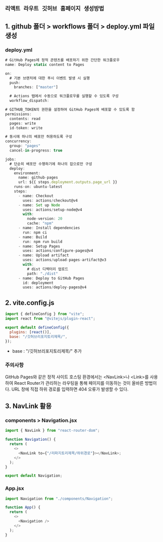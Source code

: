 ## `리액트 라우트 깃허브 홈페이지 생성방법`

## 1. github 폴더 > workflows 폴더 > deploy.yml 파일생성

### deploy.yml

```js
# GitHub Pages에 정적 콘텐츠를 배포하기 위한 간단한 워크플로우
name: Deploy static content to Pages

on:
  # 기본 브랜치에 대한 푸시 이벤트 발생 시 실행
  push:
    branches: ["master"]

  # Actions 탭에서 수동으로 워크플로우를 실행할 수 있도록 구성
  workflow_dispatch:

# GITHUB_TOKEN의 권한을 설정하여 GitHub Pages에 배포할 수 있도록 함
permissions:
  contents: read
  pages: write
  id-token: write

# 동시에 하나의 배포만 허용하도록 구성
concurrency:
  group: "pages"
  cancel-in-progress: true

jobs:
  # 단순히 배포만 수행하기에 하나의 잡으로만 구성
  deploy:
    environment:
      name: github-pages
      url: ${{ steps.deployment.outputs.page_url }}
    runs-on: ubuntu-latest
    steps:
      - name: Checkout
        uses: actions/checkout@v4
      - name: Set up Node
        uses: actions/setup-node@v4
        with:
          node-version: 20
          cache: "npm"
      - name: Install dependencies
        run: npm ci
      - name: Build
        run: npm run build
      - name: Setup Pages
        uses: actions/configure-pages@v4
      - name: Upload artifact
        uses: actions/upload-pages-artifact@v3
        with:
          # dist 디렉터리 업로드
          path: "./dist"
      - name: Deploy to GitHub Pages
        id: deployment
        uses: actions/deploy-pages@v4
```

## 2. vite.config.js

```js
import { defineConfig } from "vite";
import react from "@vitejs/plugin-react";

export default defineConfig({
  plugins: [react()],
  base: "/깃허브리포지토리제목/",
});
```

- base : "/깃허브리포지토리제목/" 추가

### 주의사항

GitHub Pages와 같은 정적 사이트 호스팅 환경에서는 \<NavLink>나
\<Link>를 사용하여 React Router가 관리하는 라우팅을 통해 페이지를 이동하는 것이 올바른 방법이다. URL 창에 직접 하위 경로를 입력하면 404 오류가 발생할 수 있다.

## 3. NavLink 활용

### components > Navigation.jsx

```js
import { NavLink } from "react-router-dom";

function Navigation() {
  return (
    <>
      <NavLink to={"/리파지토리제목/하위경로"}></NavLink>;
    </>
  );
}

export default Navigation;
```

### App.jsx

```js
import Navigation from "./components/Navigation";

function App() {
  return (
    <>
      <Navigation />
    </>
  );
}
```
